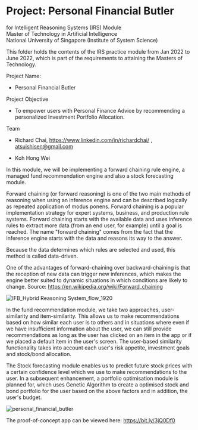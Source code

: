 # Project: Personal Financial Butler
for Intelligent Reasoning Systems (IRS) Module <br>
Master of Technology in Artificial Intelligence<br>
National University of Singapore (Institute of System Science)<br>

This folder holds the contents of the IRS practice module from Jan 2022 to June 2022, which is part of the requirements to attaining the Masters of Technology.

Project Name: 
- Personal Financial Butler

Project Objective
- To empower users with Personal Finance Advice by recommending a personalized Investment Portfolio Allocation.

Team
- Richard Chai, https://www.linkedin.com/in/richardchai/ , atsuishisen@gmail.com

- Koh Hong Wei
 
 

In this module, we will be implementing a forward chaining rule engine, a managed fund recommendation engine and also a stock forecasting module.

Forward chaining (or forward reasoning) is one of the two main methods of reasoning when using an inference engine and can be described logically as repeated application of modus ponens. Forward chaining is a popular implementation strategy for expert systems, business, and production rule systems. Forward chaining starts with the available data and uses inference rules to extract more data (from an end user, for example) until a goal is reached. The name "forward chaining" comes from the fact that the inference engine starts with the data and reasons its way to the answer. 

Because the data determines which rules are selected and used, this method is called data-driven. 

One of the advantages of forward-chaining over backward-chaining is that the reception of new data can trigger new inferences, which makes the engine better suited to dynamic situations in which conditions are likely to change.
Source: https://en.wikipedia.org/wiki/Forward_chaining

![IFB_Hybrid Reasoning System_flow_1920](https://user-images.githubusercontent.com/18540586/164889798-10a402c8-78a1-4134-899f-68c1b2c2c504.png)

In the fund recommendation module, we take two approaches, user-similarity and item-similarity. This allows us to make recommendations based on how similar each user is to others and in situations where even if we have insufficient information about the user, we can still provide recommendations as long as the user has clicked on an item in the app or if we placed a default item in the user's screen. The user-based similarity functionality takes into account each user's risk appetite, investment goals and stock/bond allocation. 

The Stock forecasting module enables us to predict future stock prices with a certain confidence level which we use to make recommendations to the user. In a subsequent enhancement, a portfolio optimisation module is planned for, which uses Genetic Algorithm to create a optimised stock and bond portfolio for the user based on the above factors and in addition, the user's budget.


![personal_financial_butler](https://user-images.githubusercontent.com/18540586/197692552-89e32335-b9fc-4f1b-b05c-8c9c35e40230.png)

The proof-of-concept app can be viewed here: https://bit.ly/3jQ0Df0

